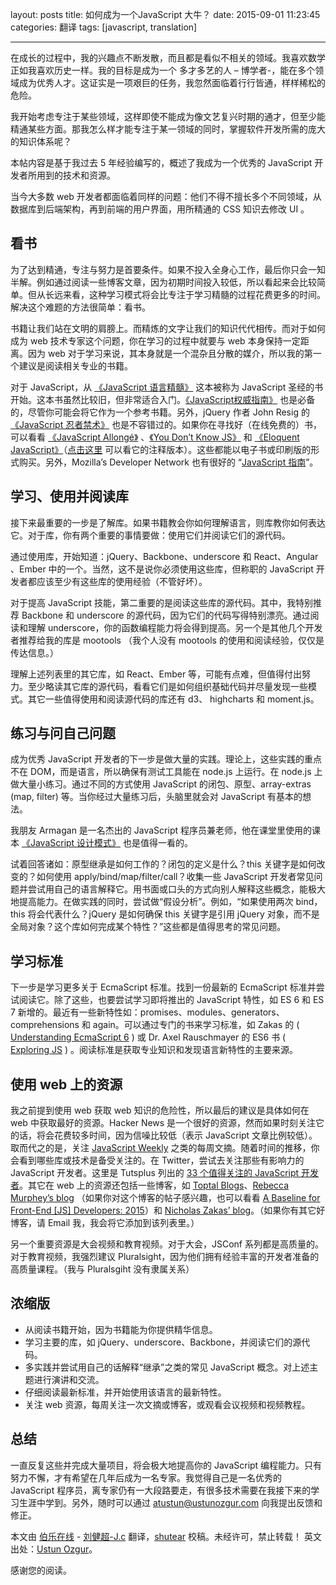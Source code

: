 layout: posts
title: 如何成为一个JavaScript 大牛？
date: 2015-09-01 11:23:45
categories: 翻译
tags: [javascript, translation]

---


在成长的过程中，我的兴趣点不断发散，而且都是看似不相关的领域。我喜欢数学正如我喜欢历史一样。我的目标是成为一个 多才多艺的人 – 博学者-，能在多个领域成为优秀人才。这证实是一项艰巨的任务，我忽然面临着行行皆通，样样稀松的危险。

<!-- more -->

我开始考虑专注于某些领域，这样即使不能成为像文艺复兴时期的通才，但至少能精通某些方面。那我怎么样才能专注于某一领域的同时，掌握软件开发所需的庞大的知识体系呢？

本帖内容是基于我过去 5 年经验编写的，概述了我成为一个优秀的 JavaScript 开发者所用到的技术和资源。

当今大多数 web 开发者都面临着同样的问题：他们不得不擅长多个不同领域，从数据库到后端架构，再到前端的用户界面，用所精通的 CSS 知识去修改 UI 。

## 看书
为了达到精通，专注与努力是首要条件。如果不投入全身心工作，最后你只会一知半解。例如通过阅读一些博客文章，因为初期时间投入较低，所以看起来会比较简单。但从长远来看，这种学习模式将会比专注于学习精髓的过程花费更多的时间。解决这个难题的方法很简单：看书。

书籍让我们站在文明的肩膀上。而精炼的文字让我们的知识代代相传。而对于如何成为 web 技术专家这个问题，你在学习的过程中就要与 web 本身保持一定距离。因为 web 对于学习来说，其本身就是一个混杂且分散的媒介，所以我的第一个建议是阅读相关专业的书籍。

对于 JavaScript，从 [《JavaScript 语言精髓》](http://shop.oreilly.com/product/9780596517748.do) 这本被称为 JavaScript 圣经的书开始。这本书虽然比较旧，但非常适合入门。[《JavaScript权威指南》](http://shop.oreilly.com/product/9780596805531.do) 也是必备的，尽管你可能会将它作为一个参考书籍。另外，jQuery 作者 John Resig 的 [《JavaScript 忍者禁术》](http://blog.ustunozgur.com/javascript/programming/books/videos/2015/06/17/www.manning.com/resig/) 也是不容错过的。如果你在寻找好（在线免费的）书，可以看看 [《JavaScript Allongé》](https://leanpub.com/javascript-allonge/) 、[《You Don’t Know JS》](https://github.com/getify/You-Dont-Know-JS) 和 [《Eloquent JavaScript》](http://eloquentjavascript.net/)（[点击这里](https://watchandcode.com/courses/eloquent-javascript-the-annotated-version) 可以看它的注释版本）。这些都能以电子书或印刷版的形式购买。另外，Mozilla’s Developer Network 也有很好的 “[JavaScript 指南](https://developer.mozilla.org/en-US/docs/Web/JavaScript/Guide)”。

## 学习、使用并阅读库
接下来最重要的一步是了解库。如果书籍教会你如何理解语言，则库教你如何表达它。对于库，你有两个重要的事情要做：使用它们并阅读它们的源代码。

通过使用库，开始知道：jQuery、Backbone、underscore 和 React、Angular 、Ember 中的一个。当然，这不是说你必须使用这些库，但称职的 JavaScript 开发者都应该至少有这些库的使用经验（不管好坏）。

对于提高 JavaScript 技能，第二重要的是阅读这些库的源代码。其中，我特别推荐 Backbone 和 underscore 的源代码，因为它们的代码写得特别漂亮。通过阅读和理解 underscore，你的函数编程能力将会得到提高。另一个是其他几个开发者推荐给我的库是 mootools （我个人没有 mootools 的使用和阅读经验，仅仅是传达信息。）

理解上述列表里的其它库，如 React、Ember 等，可能有点难，但值得付出努力。至少略读其它库的源代码，看看它们是如何组织基础代码并尽量发现一些模式。其它一些值得使用和阅读源代码的库还有 d3、 highcharts 和 moment.js。

## 练习与问自己问题
成为优秀 JavaScript 开发者的下一步是做大量的实践。理论上，这些实践的重点不在 DOM，而是语言，所以确保有测试工具能在 node.js 上运行。在 node.js 上做大量小练习。通过不同的方式使用 JavaScript 的闭包、原型、array-extras (map, filter) 等。当你经过大量练习后，头脑里就会对 JavaScript 有基本的想法。

我朋友 Armagan 是一名杰出的 JavaScript 程序员兼老师，他在课堂里使用的课本 [《JavaScript 设计模式》](http://www.apress.com/9781590599082) 也是值得一看的。

试着回答诸如：原型继承是如何工作的？闭包的定义是什么？this 关键字是如何改变的？如何使用 apply/bind/map/filter/call？收集一些 JavaScript 开发者常见问题并尝试用自己的语言解释它。用书面或口头的方式向别人解释这些概念，能极大地提高能力。在做实践的同时，尝试做“假设分析”。例如，“如果使用两次 bind，this 将会代表什么？jQuery 是如何确保 this 关键字是引用 jQuery 对象，而不是全局对象？这个库如何完成某个特性？”这些都是值得思考的常见问题。

## 学习标准
下一步是学习更多关于 EcmaScript 标准。找到一份最新的 EcmaScript 标准并尝试阅读它。除了这些，也要尝试学习即将推出的 JavaScript 特性，如 ES 6 和 ES 7 新增的。最近有一些新特性如：promises、modules、generators、comprehensions 和 again。可以通过专门的书来学习标准，如 Zakas 的 ( [Understanding EcmaScript 6](https://leanpub.com/understandinges6) ) 或 Dr. Axel Rauschmayer 的 ES6 书 ( [Exploring JS](http://exploringjs.com/) ) 。阅读标准是获取专业知识和发现语言新特性的主要来源。

## 使用 web 上的资源
我之前提到使用 web 获取 web 知识的危险性，所以最后的建议是具体如何在 web 中获取最好的资源。Hacker News 是一个很好的资源，然而如果时刻关注它的话，将会花费较多时间，因为信噪比较低（表示 JavaScript 文章比例较低）。取而代之的是，关注 [JavaScript Weekly](http://javascriptweekly.com/) 之类的每周文摘。随着时间的推移，你会看到哪些库或技术是备受关注的。在 Twitter，尝试去关注那些有影响力的 JavaScript 开发者。这里是 Tutsplus 列出的 [33 个值得关注的 JavaScript 开发者](http://code.tutsplus.com/articles/33-developers-you-must-subscribe-to-as-a-javascript-junkie--net-18151)。其它在 web 上的资源还包括一些博客，如 [Toptal Blogs](http://www.toptal.com/section/front-end)、[Rebecca Murphey’s blog](http://rmurphey.com/) （如果你对这个博客的帖子感兴趣，也可以看看 [A Baseline for Front-End [JS] Developers: 2015](http://rmurphey.com/blog/2015/03/23/a-baseline-for-front-end-developers-2015/)）和 [Nicholas Zakas’ blog](http://www.nczonline.net/)。（如果你有其它好博客，请 Email 我，我会将它添加到该列表里。）

另一个重要资源是大会视频和教育视频。对于大会，JSConf 系列都是高质量的。对于教育视频，我强烈建议 Pluralsight，因为他们拥有经验丰富的开发者准备的高质量课程。（我与 Pluralsgiht 没有隶属关系）

## 浓缩版
- 从阅读书籍开始，因为书籍能为你提供精华信息。
- 学习主要的库，如 jQuery、underscore、Backbone，并阅读它们的源代码。
- 多实践并尝试用自己的话解释“继承”之类的常见 JavaScript 概念。对上述主题进行演讲和交流。
- 仔细阅读最新标准，并开始使用该语言的最新特性。
- 关注 web 资源，每周关注一次文摘或博客，或观看会议视频和视频教程。

## 总结
一直反复这些并完成大量项目，将会极大地提高你的 JavaScript 编程能力。只有努力不懈，才有希望在几年后成为一名专家。我觉得自己是一名优秀的 JavaScript 程序员，离专家仍有一大段路要走，有很多技术需要在我接下来的学习生涯中学到。另外，随时可以通过 [atustun@ustunozgur.com]() 向我提出反馈和修正。

本文由 [伯乐在线](http://web.jobbole.com/) - [刘健超-J.c](http://www.jobbole.com/members/q574805242) 翻译，[shutear](http://www.jobbole.com/members/shutear) 校稿。未经许可，禁止转载！
英文出处：[Ustun Ozgur](http://blog.ustunozgur.com/javascript/programming/books/videos/2015/06/17/how_to_be_a_great_javascript_software_developer.html)。

感谢您的阅读。
